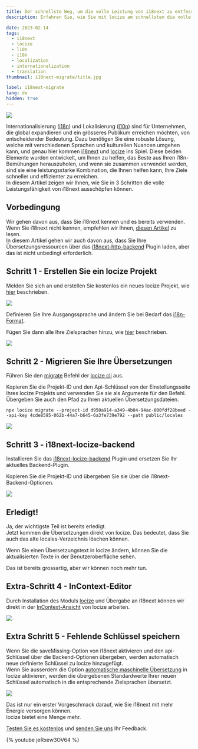 ```yaml
---
title: Der schnellste Weg, um die volle Leistung von i18next zu entfesseln (in 3 Schritten)
description: Erfahren Sie, wie Sie mit locize am schnellsten die volle Leistung von i18next entfesseln und das Beste aus Ihren Internationalisierungsbemühungen herausholen können.

date: 2023-02-14
tags:
  - i18next
  - locize
  - l10n
  - i18n
  - localization
  - internationalization
  - translation
thumbnail: i18next-migrate/title.jpg

label: i18next-migrate
lang: de
hidden: true
---
```


![](../i18next-migrate/title.jpg)

Internationalisierung ([i18n](../was-ist-i18n/)) und Lokalisierung ([l10n](../lokalisierung/)) sind für Unternehmen, die global expandieren und ein grösseres Publikum erreichen möchten, von entscheidender Bedeutung. Dazu benötigen Sie eine robuste Lösung, welche mit verschiedenen Sprachen und kulturellen Nuancen umgehen kann, und genau hier kommen [i18next](https://www.i18next.com) und [locize](/) ins Spiel. Diese beiden Elemente wurden entwickelt, um Ihnen zu helfen, das Beste aus Ihren i18n-Bemühungen herauszuholen, und wenn sie zusammen verwendet werden, sind sie eine leistungsstarke Kombination, die Ihnen helfen kann, Ihre Ziele schneller und effizienter zu erreichen.
<br />
In diesem Artikel zeigen wir Ihnen, wie Sie in 3 Schritten die volle Leistungsfähigkeit von i18next ausschöpfen können.

## Vorbedingung
Wir gehen davon aus, dass Sie i18next kennen und es bereits verwenden. Wenn Sie i18next nicht kennen, empfehlen wir Ihnen, [diesen Artikel](../react-i18next-de/) zu lesen.
<br />
In diesem Artikel gehen wir auch davon aus, dass Sie Ihre Übersetzungsressourcen über das [i18next-http-backend](https://github.com/i18next/i18next-http-backend) Plugin laden, aber das ist nicht unbedingt erforderlich.


## Schritt 1 - Erstellen Sie ein locize Projekt
Melden Sie sich an und erstellen Sie kostenlos ein neues locize Projekt, wie [hier](https://docs.locize.com/integration/getting-started#step-1-signup-and-create-a-project) beschrieben.

![](../i18next-migrate/add_project.jpg)

Definieren Sie Ihre Ausgangssprache und ändern Sie bei Bedarf das [i18n-Format](https://docs.locize.com/integration/supported-i18n-formats).

Fügen Sie dann alle Ihre Zielsprachen hinzu, wie [hier](https://docs.locize.com/integration/getting-started/add-content#add-languages) beschrieben.

![](../i18next-migrate/add_lng.jpg)


## Schritt 2 - Migrieren Sie Ihre Übersetzungen

Führen Sie den [migrate](https://github.com/locize/locize-cli#migration-of-existing-i18next-files) Befehl der [locize cli](https://github.com/locize/locize-cli) aus.

Kopieren Sie die Projekt-ID und den Api-Schlüssel von der Einstellungsseite Ihres locize Projekts und verwenden Sie sie als Argumente für den Befehl. Übergeben Sie auch den Pfad zu Ihren aktuellen Übersetzungsdateien.

`npx locize migrate --project-id d950a914-a349-4b04-94ac-000fdf28beed --api-key 4cde8595-062b-44a7-b645-6a3fe739e792 --path public/locales`

![](../i18next-migrate/cli.jpg)


## Schritt 3 - i18next-locize-backend

Installieren Sie das [i18next-locize-backend](https://github.com/locize/i18next-locize-backend) Plugin und ersetzen Sie Ihr aktuelles Backend-Plugin.

Kopieren Sie die Projekt-ID und übergeben Sie sie über die i18next-Backend-Optionen.

![](../i18next-migrate/backend.jpg)


## Erledigt!

Ja, der wichtigste Teil ist bereits erledigt.
<br />
Jetzt kommen die Übersetzungen direkt von locize. Das bedeutet, dass Sie auch das alte locales-Verzeichnis löschen können.

Wenn Sie einen Übersetzungstext in locize ändern, können Sie die aktualisierten Texte in der Benutzeroberfläche sehen.

Das ist bereits grossartig, aber wir können noch mehr tun.



## Extra-Schritt 4 - InContext-Editor

Durch Installation des Moduls [locize](https://github.com/locize/locize) und Übergabe an i18next können wir direkt in der [InContext-Ansicht](https://docs.locize.com/different-views/incontext) von locize arbeiten.

![](../i18next-migrate/incontext.jpg)


## Extra Schritt 5 - Fehlende Schlüssel speichern

Wenn Sie die saveMissing-Option von i18next aktivieren und den api-Schlüssel über die Backend-Optionen übergeben, werden automatisch neue definierte Schlüssel zu locize hinzugefügt.
<br />
Wenn Sie ausserdem die Option [automatische maschinelle Übersetzung](https://docs.locize.com/whats-inside/auto-machine-translation) in locize aktivieren, werden die übergebenen Standardwerte Ihrer neuen Schlüssel automatisch in die entsprechende Zielsprachen übersetzt.

![](../i18next-migrate/save_missing.jpg)


Das ist nur ein erster Vorgeschmack darauf, wie Sie i18next mit mehr Energie versorgen können.
<br />
locize bietet eine Menge mehr.

[Testen Sie es kostenlos](https://www.locize.app/register) und [senden Sie uns](mailto:support@locize.com) Ihr Feedback.

{% youtube jeRxew3OV64 %}


<script type="application/ld+json">
  {
    "@context": "https://schema.org",
    "@type": "FAQPage",
    "mainEntity": [{
      "@type": "Question",
      "name": "Was ist i18next?",
      "acceptedAnswer": {
        "@type": "Answer",
        "text": "i18next ist ein in und für JavaScript geschriebenes Internationalisierungs-Framework. Aber es ist viel mehr als das. i18next bietet mehr als nur die Standard-i18n-Funktionen wie (Plural, Kontext, Interpolation, Format). Es bietet Ihnen eine Komplettlösung für die Lokalisierung Ihres Produkts vom Web über das Handy bis zum Desktop."
      }
    }, {
      "@type": "Question",
      "name": "Was ist locize?",
      "acceptedAnswer": {
        "@type": "Answer",
        "text": "locize ist eine leistungsstarke l10n-Lösung, die in Verbindung mit i18next Unternehmen hilft, ihre Ziele schneller und effizienter zu erreichen."
      }
    }, {
      "@type": "Question",
      "name": "Wie kann ich i18next und locize zusammen verwenden?",
      "acceptedAnswer": {
        "@type": "Answer",
        "text": "Um i18next und locize zusammen zu verwenden, können Sie die drei im Artikel beschriebenen Schritte befolgen: Erstellen Sie ein locize-Projekt, migrieren Sie Ihre Übersetzungen und ersetzen Sie Ihr aktuelles Backend-Plugin durch das i18next-locize-backend Plugin."
      }
    }, {
      "@type": "Question",
      "name": "Was ist der InContext-Editor in locize?",
      "acceptedAnswer": {
        "@type": "Answer",
        "text": "Der InContext-Editor in locize ist eine Funktion, mit der Sie direkt in der locize-Plattform arbeiten können, um Ihre Übersetzungen zu bearbeiten. Wenn Sie das locize-Modul installieren, können Sie die InContext-Ansicht verwenden, um Änderungen an Ihren Übersetzungen direkt in Ihrer Benutzeroberfläche vorzunehmen."
      }
    }, {
      "@type": "Question",
      "name": "Wie füge ich neue Schlüssel automatischen zu locize hinzu?",
      "acceptedAnswer": {
        "@type": "Answer",
        "text": "Sie können neue Schlüssel automatisch zu locize hinzufügen, indem Sie die saveMissing-Option von i18next aktivieren und den api-key über die Backend-Optionen übergeben. Wenn Sie ausserdem die Option für die automatische maschinelle Übersetzung in locize aktivieren, werden die Standardwerte Ihrer neuen Schlüssel automatisch in Ihre Zielsprachen übersetzt."
      }
    }]
  }
</script>
